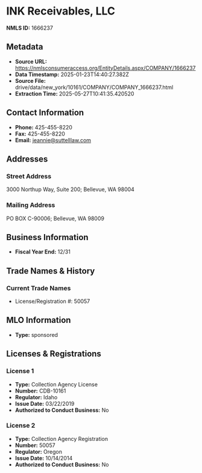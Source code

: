 # INK Receivables, LLC

**NMLS ID:** 1666237

## Metadata
- **Source URL:** https://nmlsconsumeraccess.org/EntityDetails.aspx/COMPANY/1666237
- **Data Timestamp:** 2025-01-23T14:40:27.382Z
- **Source File:** drive/data/new_york/10161/COMPANY/COMPANY_1666237.html
- **Extraction Time:** 2025-05-27T10:41:35.420520

## Contact Information
- **Phone:** 425-455-8220
- **Fax:** 425-455-8220
- **Email:** jeannie@suttelllaw.com

## Addresses
### Street Address
3000 Northup Way, Suite 200; Bellevue, WA 98004

### Mailing Address
PO BOX C-90006; Bellevue, WA 98009

## Business Information
- **Fiscal Year End:** 12/31

## Trade Names & History
### Current Trade Names
- License/Registration #: 50057

## MLO Information
- **Type:** sponsored

## Licenses & Registrations

### License 1
- **Type:** Collection Agency License
- **Number:** CDB-10161
- **Regulator:** Idaho
- **Issue Date:** 03/22/2019
- **Authorized to Conduct Business:** No

### License 2
- **Type:** Collection Agency Registration
- **Number:** 50057
- **Regulator:** Oregon
- **Issue Date:** 10/14/2014
- **Authorized to Conduct Business:** No
